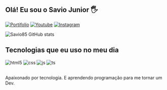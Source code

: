 ## Olá! Eu sou o Savio Junior 🖐️

[![Portifolio](https://img.shields.io/website?label=portfolio&style=for-the-badge&url=https://sujeitoprogramador.com/)](https://savio85.github.io/portifolio/)
[![Youtube](https://img.shields.io/badge/LinkedIn-0077B5?style=for-the-badge&logo=linkedin&logoColor=white)](linkedin.com/in/savio-junior-b71975253)
[![Instagram](https://img.shields.io/badge/Instagram-E4405F?style=for-the-badge&logo=instagram&logoColor=white)](https://www.instagram.com/savio_junior.20/?igshid=MzNlNGNkZWQ4Mg%3D%3D)


![Savio85 GitHub stats](https://github-readme-stats.vercel.app/api?username=Savio85&show_icons=true&theme=dark&count_private=true)

## Tecnologias que eu uso no meu dia

<div style="display: inline_block">
  <img align="center" alt="html5" src="https://img.shields.io/badge/HTML5-E34F26?style=for-the-badge&logo=html5&logoColor=white" />
  <img align="center" alt="css" src="https://img.shields.io/badge/CSS3-1572B6?style=for-the-badge&logo=css3&logoColor=white" />
  <img align="center" alt="js" src="https://img.shields.io/badge/JavaScript-F7DF1E?style=for-the-badge&logo=javascript&logoColor=black" />
  <img align="center" alt="ts" src="https://img.shields.io/badge/TypeScript-007ACC?style=for-the-badge&logo=typescript&logoColor=white" />
</div><br/>

Apaixonado por tecnologia. E aprendendo programação para me tornar um Dev.
